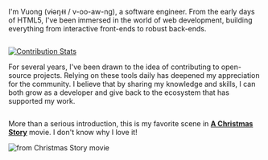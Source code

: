 I'm Vuong (vɨəŋ˧˧ / v-oo-aw-ng), a software engineer. 
From the early days of HTML5, I've been immersed in the world of web development, building everything from interactive front-ends to robust back-ends. 

<img src="https://github-readme-stats.vercel.app/api/top-langs/?username=vuon9&layout=compact" alt="" />

[![Contribution Stats](https://github-contribution-stats.vercel.app/api/?username=vuon9)](https://github.com/LordDashMe/github-contribution-stats/)

For several years, I've been drawn to the idea of contributing to open-source projects. Relying on these tools daily has deepened my appreciation for the community. 
I believe that by sharing my knowledge and skills, I can both grow as a developer and give back to the ecosystem that has supported my work.

<img src="https://github-readme-stats.vercel.app/api?username=vuon9&show_icons=true&show=prs_merged" alt="" /> 

More than a serious introduction, this is my favorite scene in <b><a href="https://www.imdb.com/title/tt0085334">A Christmas Story</a></b> movie. 
I don't know why I love it!

![from Christmas Story movie](https://media.giphy.com/media/xUPOqtMLKm2Nwt2wXS/giphy.gif)
